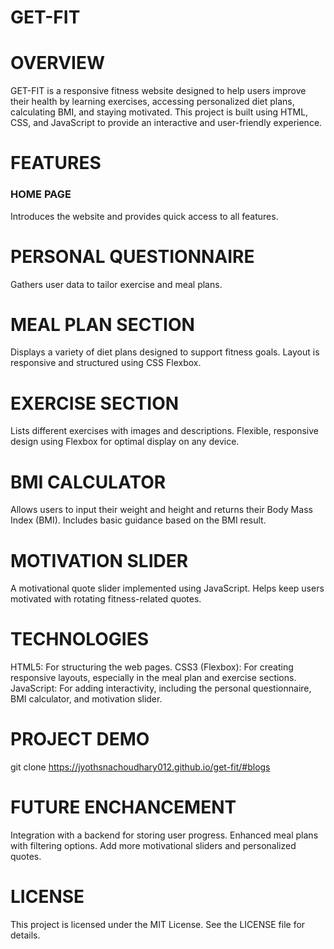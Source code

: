 # GET-FIT 
# OVERVIEW
GET-FIT is a responsive fitness website designed to help users improve their health by learning exercises, accessing personalized diet plans, calculating BMI, and staying motivated. This project is built using HTML, CSS, and JavaScript to provide an interactive and user-friendly experience.

# FEATURES
### HOME PAGE
Introduces the website and provides quick access to all features.

# PERSONAL QUESTIONNAIRE
Gathers user data to tailor exercise and meal plans.

# MEAL PLAN SECTION
Displays a variety of diet plans designed to support fitness goals.
Layout is responsive and structured using CSS Flexbox.

# EXERCISE SECTION
Lists different exercises with images and descriptions.
Flexible, responsive design using Flexbox for optimal display on any device.

# BMI CALCULATOR
Allows users to input their weight and height and returns their Body Mass Index (BMI).
Includes basic guidance based on the BMI result.

# MOTIVATION SLIDER
A motivational quote slider implemented using JavaScript.
Helps keep users motivated with rotating fitness-related quotes.

# TECHNOLOGIES
HTML5: For structuring the web pages.
CSS3 (Flexbox): For creating responsive layouts, especially in the meal plan and exercise sections.
JavaScript: For adding interactivity, including the personal questionnaire, BMI calculator, and motivation slider.

# PROJECT DEMO
git clone https://jyothsnachoudhary012.github.io/get-fit/#blogs

# FUTURE ENCHANCEMENT
Integration with a backend for storing user progress.
Enhanced meal plans with filtering options.
Add more motivational sliders and personalized quotes.

# LICENSE
This project is licensed under the MIT License. See the LICENSE file for details.


